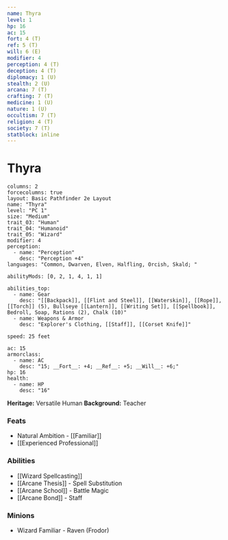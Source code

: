 ```yaml
---
name: Thyra
level: 1
hp: 16
ac: 15
fort: 4 (T)
ref: 5 (T)
will: 6 (E)
modifier: 4
perception: 4 (T)
deception: 4 (T)
diplomacy: 1 (U)
stealth: 2 (U)
arcana: 7 (T)
crafting: 7 (T)
medicine: 1 (U)
nature: 1 (U)
occultism: 7 (T)
religion: 4 (T)
society: 7 (T)
statblock: inline
---
```

# Thyra

```statblock
columns: 2
forcecolumns: true
layout: Basic Pathfinder 2e Layout
name: "Thyra"
level: "PC 1"
size: "Medium"
trait_03: "Human"
trait_04: "Humanoid"
trait_05: "Wizard"
modifier: 4
perception:
  - name: "Perception"
    desc: "Perception +4"
languages: "Common, Dwarven, Elven, Halfling, Orcish, Skald; "

abilityMods: [0, 2, 1, 4, 1, 1]

abilities_top:
  - name: Gear
    desc: "[[Backpack]], [[Flint and Steel]], [[Waterskin]], [[Rope]], [[Torch]] (5), Bullseye [[Lantern]], [[Writing Set]], [[Spellbook]], Bedroll, Soap, Rations (2), Chalk (10)"
  - name: Weapons & Armor
    desc: "Explorer's Clothing, [[Staff]], [[Corset Knife]]"

speed: 25 feet

ac: 15
armorclass:
  - name: AC
    desc: "15; __Fort__: +4; __Ref__: +5; __Will__: +6;"
hp: 16
health:
  - name: HP
    desc: "16"
```


**Heritage:** Versatile Human
**Background:** Teacher

### Feats
- Natural Ambition - [[Familiar]]
- [[Experienced Professional]]

### Abilities
- [[Wizard Spellcasting]]
- [[Arcane Thesis]] - Spell Substitution
- [[Arcane School]] - Battle Magic
- [[Arcane Bond]] - Staff

### Minions
- Wizard Familiar - Raven (Frodor)